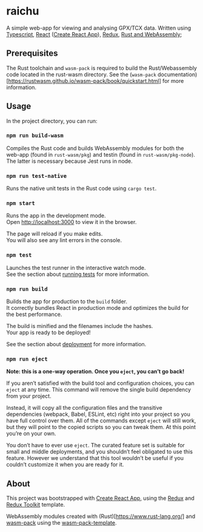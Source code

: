 # raichu

A simple web-app for viewing and analysing GPX/TCX data. Written using [Typescript](https://www.typescriptlang.org/), [React](https://reactjs.org/)
([Create React App](https://github.com/facebook/create-react-app)), [Redux](https://redux.js.org/), [Rust and WebAssembly](https://rustwasm.github.io/);

## Prerequisites

The Rust toolchain and `wasm-pack` is required to build the Rust/Webassembly code located in the rust-wasm directory. See the (`wasm-pack` documentation)[https://rustwasm.github.io/wasm-pack/book/quickstart.html] for more information.

## Usage

In the project directory, you can run:

### `npm run build-wasm`

Compiles the Rust code and builds WebAssembly modules for both the web-app (found in `rust-wasm/pkg`) and testin (found in `rust-wasm/pkg-node`). The latter is necessary because Jest runs in node.

### `npm run test-native`

Runs the native unit tests in the Rust code using `cargo test`.

### `npm start`

Runs the app in the development mode.<br />
Open [http://localhost:3000](http://localhost:3000) to view it in the browser.

The page will reload if you make edits.<br />
You will also see any lint errors in the console.

### `npm test`

Launches the test runner in the interactive watch mode.<br />
See the section about [running tests](https://facebook.github.io/create-react-app/docs/running-tests) for more information.

### `npm run build`

Builds the app for production to the `build` folder.<br />
It correctly bundles React in production mode and optimizes the build for the best performance.

The build is minified and the filenames include the hashes.<br />
Your app is ready to be deployed!

See the section about [deployment](https://facebook.github.io/create-react-app/docs/deployment) for more information.

### `npm run eject`

**Note: this is a one-way operation. Once you `eject`, you can’t go back!**

If you aren’t satisfied with the build tool and configuration choices, you can `eject` at any time. This command will remove the single build dependency from your project.

Instead, it will copy all the configuration files and the transitive dependencies (webpack, Babel, ESLint, etc) right into your project so you have full control over them. All of the commands except `eject` will still work, but they will point to the copied scripts so you can tweak them. At this point you’re on your own.

You don’t have to ever use `eject`. The curated feature set is suitable for small and middle deployments, and you shouldn’t feel obligated to use this feature. However we understand that this tool wouldn’t be useful if you couldn’t customize it when you are ready for it.

## About

This project was bootstrapped with [Create React App](https://github.com/facebook/create-react-app), using the [Redux](https://redux.js.org/) and [Redux Toolkit](https://redux-toolkit.js.org/) template.

WebAssembly modules created with (Rust)[https://www.rust-lang.org/] and [wasm-pack](https://rustwasm.github.io/wasm-pack/) using the [wasm-pack-template](https://github.com/rustwasm/wasm-pack).

